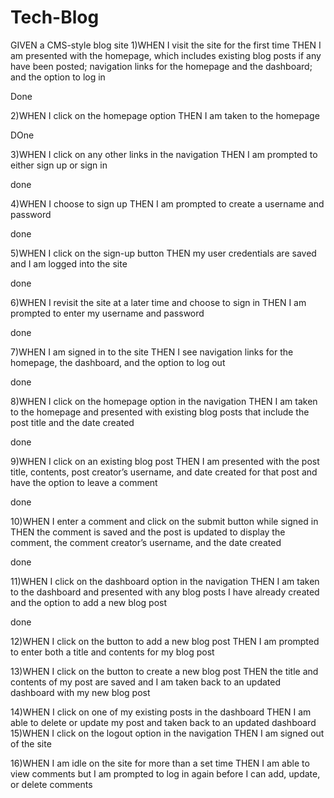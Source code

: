 # Tech-Blog

GIVEN a CMS-style blog site
1)WHEN I visit the site for the first time
THEN I am presented with the homepage, which includes existing blog posts if any have been posted; navigation links for the homepage and the dashboard; and the option to log in

Done

2)WHEN I click on the homepage option
THEN I am taken to the homepage

DOne

3)WHEN I click on any other links in the navigation
THEN I am prompted to either sign up or sign in

done

4)WHEN I choose to sign up
THEN I am prompted to create a username and password

done

5)WHEN I click on the sign-up button
THEN my user credentials are saved and I am logged into the site

done

6)WHEN I revisit the site at a later time and choose to sign in
THEN I am prompted to enter my username and password

done

7)WHEN I am signed in to the site
THEN I see navigation links for the homepage, the dashboard, and the option to log out

done

8)WHEN I click on the homepage option in the navigation
THEN I am taken to the homepage and presented with existing blog posts that include the post title and the date created

done

9)WHEN I click on an existing blog post
THEN I am presented with the post title, contents, post creator’s username, and date created for that post and have the option to leave a comment

done

10)WHEN I enter a comment and click on the submit button while signed in
THEN the comment is saved and the post is updated to display the comment, the comment creator’s username, and the date created

done

11)WHEN I click on the dashboard option in the navigation
THEN I am taken to the dashboard and presented with any blog posts I have already created and the option to add a new blog post

done

12)WHEN I click on the button to add a new blog post
THEN I am prompted to enter both a title and contents for my blog post

13)WHEN I click on the button to create a new blog post
THEN the title and contents of my post are saved and I am taken back to an updated dashboard with my new blog post

14)WHEN I click on one of my existing posts in the dashboard
THEN I am able to delete or update my post and taken back to an updated dashboard
15)WHEN I click on the logout option in the navigation
THEN I am signed out of the site

16)WHEN I am idle on the site for more than a set time
THEN I am able to view comments but I am prompted to log in again before I can add, update, or delete comments